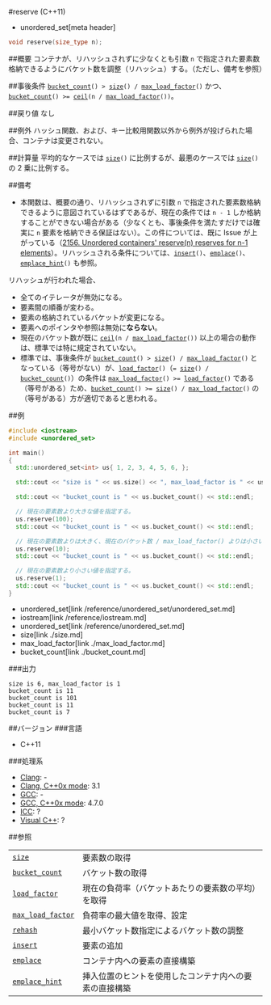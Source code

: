 #reserve (C++11)
* unordered_set[meta header]

```cpp
void reserve(size_type n);
```

##概要
コンテナが、リハッシュされずに少なくとも引数 `n` で指定された要素数格納できるようにバケット数を調整（リハッシュ）する。（ただし、備考を参照）


##事後条件
[`bucket_count`](./bucket_count.md)`() > `[`size`](./size.md)`() / `[`max_load_factor`](./max_load_factor.md)`()` かつ、[`bucket_count`](./bucket_count.md)`() >= `[`ceil`](/reference/cmath/ceil.md)`(n / `[`max_load_factor`](./max_load_factor.md)`())`。


##戻り値
なし


##例外
ハッシュ関数、および、キー比較用関数以外から例外が投げられた場合、コンテナは変更されない。


##計算量
平均的なケースでは [`size`](./size.md)`()` に比例するが、最悪のケースでは [`size`](./size.md)`()` の 2 乗に比例する。


##備考
- 本関数は、概要の通り、リハッシュされずに引数 `n` で指定された要素数格納できるように意図されているはずであるが、現在の条件では `n - 1` しか格納することができない場合がある（少なくとも、事後条件を満たすだけでは確実に `n` 要素を格納できる保証はない）。この件については、既に Issue が上がっている（[2156. Unordered containers' reserve(n) reserves for n-1 elements](http://www.open-std.org/jtc1/sc22/wg21/docs/lwg-active.html#2156)）。リハッシュされる条件については、[`insert`](./insert.md)`()`、[`emplace`](./emplace.md)`()`、[`emplace_hint`](./emplace_hint.md)`()` も参照。


リハッシュが行われた場合、
- 全てのイテレータが無効になる。
- 要素間の順番が変わる。
- 要素の格納されているバケットが変更になる。
- 要素へのポインタや参照は無効に**ならない**。
- 現在のバケット数が既に [`ceil`](/reference/cmath/ceil.md)`(n / `[`max_load_factor`](./max_load_factor.md)`())` 以上の場合の動作は、標準では特に規定されていない。
- 標準では、事後条件が [`bucket_count`](./bucket_count.md)`() > `[`size`](./size.md)`() / `[`max_load_factor`](./max_load_factor.md)`()` となっている（等号がない）が、[`load_factor`](./load_factor.md)`()`（`= `[`size`](./size.md)`() / `[`bucket_count`](./bucket_count.md)`()`）の条件は [`max_load_factor`](./max_load_factor.md)`() >= `[`load_factor`](./load_factor.md)`()` である（等号がある）ため、[`bucket_count`](./bucket_count.md)`() >= `[`size`](./size.md)`() / `[`max_load_factor`](./max_load_factor.md)`()` の（等号がある）方が適切であると思われる。


##例
```cpp
#include <iostream>
#include <unordered_set>

int main()
{
  std::unordered_set<int> us{ 1, 2, 3, 4, 5, 6, };

  std::cout << "size is " << us.size() << ", max_load_factor is " << us.max_load_factor() << std::endl;

  std::cout << "bucket_count is " << us.bucket_count() << std::endl;

  // 現在の要素数より大きな値を指定する。
  us.reserve(100);
  std::cout << "bucket_count is " << us.bucket_count() << std::endl;

  // 現在の要素数よりは大きく、現在のバケット数 / max_load_factor() よりは小さい値を指定する。
  us.reserve(10);
  std::cout << "bucket_count is " << us.bucket_count() << std::endl;

  // 現在の要素数より小さい値を指定する。
  us.reserve(1);
  std::cout << "bucket_count is " << us.bucket_count() << std::endl;
}
```
* unordered_set[link /reference/unordered_set/unordered_set.md]
* iostream[link /reference/iostream.md]
* unordered_set[link /reference/unordered_set.md]
* size[link ./size.md]
* max_load_factor[link ./max_load_factor.md]
* bucket_count[link ./bucket_count.md]

###出力
```
size is 6, max_load_factor is 1
bucket_count is 11
bucket_count is 101
bucket_count is 11
bucket_count is 7
```

##バージョン
###言語
- C++11

###処理系
- [Clang](/implementation.md#clang): -
- [Clang, C++0x mode](/implementation.md#clang): 3.1
- [GCC](/implementation.md#gcc): -
- [GCC, C++0x mode](/implementation.md#gcc): 4.7.0
- [ICC](/implementation.md#icc): ?
- [Visual C++](/implementation.md#visual_cpp): ?

##参照

| | |
|-------------------------------------------|--------------------------------------------------------|
| [`size`](./size.md)                       | 要素数の取得 |
| [`bucket_count`](./bucket_count.md)       | バケット数の取得 |
| [`load_factor`](./load_factor.md)         | 現在の負荷率（バケットあたりの要素数の平均）を取得 |
| [`max_load_factor`](./max_load_factor.md) | 負荷率の最大値を取得、設定 |
| [`rehash`](./reserve.md)                  | 最小バケット数指定によるバケット数の調整 |
| [`insert`](./insert.md)                   | 要素の追加 |
| [`emplace`](./emplace.md)                 | コンテナ内への要素の直接構築 |
| [`emplace_hint`](./emplace_hint.md)       | 挿入位置のヒントを使用したコンテナ内への要素の直接構築 |


